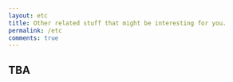 ```yaml
---
layout: etc
title: Other related stuff that might be interesting for you.
permalink: /etc
comments: true
---
```


<div class="row justify-content-between">
<div class="col-md-8 pr-5">

## TBA

